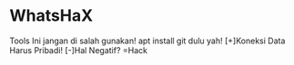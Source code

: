 # WhatsHaX
Tools Ini jangan di salah gunakan! apt install git dulu yah! [+]Koneksi Data Harus Pribadi! [-]Hal Negatif? =Hack
